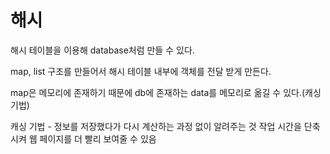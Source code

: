 # 해시 

해시 테이블을 이용해 database처럼 만들 수 있다.

map, list 구조를 만들어서 해시 테이블 내부에 객체를 전달 받게 만든다.

map은 메모리에 존재하기 때문에 db에 존재하는 data를 메모리로 옮길 수 있다.(캐싱 기법)

캐싱 기법 - 정보를 저장했다가 다시 계산하는 과정 없이 알려주는 것
작업 시간을 단축시켜 웹 페이지를 더 빨리 보여줄 수 있음


